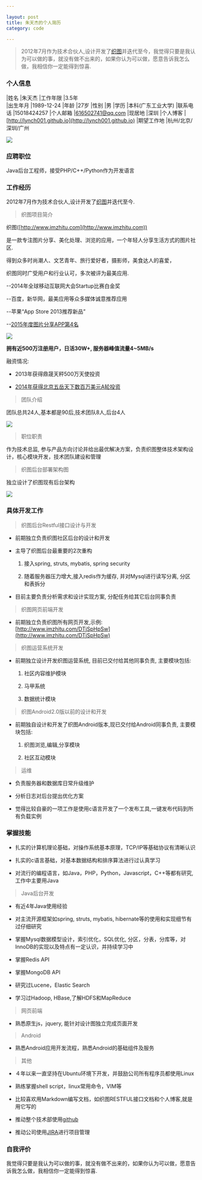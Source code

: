 ```yaml
---

layout: post
title: 朱天杰的个人简历
category: code

---
```


> 2012年7月作为技术合伙人,设计开发了[织图](http://imzhitu.com)并迭代至今，我觉得只要是我认为可以做的事，就没有做不出来的，如果你认为可以做，愿意告诉我怎么做，我相信你一定能得到惊喜.

<!--more-->

### 个人信息

|姓名       |朱天杰         |工作年限   |3.5年                                
|出生年月   |1989-12-24     |年龄       |27岁
|性别       |男             |学历       |本科(广东工业大学)
|联系电话   |15018424257    |个人邮箱   |616502741@qq.com
|现居地     |深圳           |个人博客   |[http://lynch001.github.io](http://lynch001.github.io)
|期望工作地 |杭州/北京/深圳/广州

![](http://7xk4li.com1.z0.glb.clouddn.com/github/16010605.jpg)

### 应聘职位

Java后台工程师，接受PHP/C++/Python作为开发语言

### 工作经历

2012年7月作为技术合伙人,设计开发了[织图](http://imzhitu.com)并迭代至今.

> 织图项目简介

织图([http://www.imzhitu.com](http://www.imzhitu.com))

是一款专注图片分享、美化处理、浏览的应用，一个年轻人分享生活方式的图片社区.

得到众多时尚潮人、文艺青年、旅行爱好者，摄影师，美食达人的喜爱，

织图同时广受用户和行业认可，多次被评为最美应用.

--2014年全球移动互联网大会Startup比赛白金奖

--百度，新华网，最美应用等众多媒体诚意推荐应用

--苹果“App Store 2013推荐新品”

--[2015年度图片分享APP第4名](https://mp.weixin.qq.com/s?__biz=MjM5Njk3NTk0MQ==&mid=401264646&idx=1&sn=51cd5c33c16eac3fbb3905442ad97167&scene=1&srcid=0105qNcNVYLb5EMoDort5InQ&ascene=1&uin=MjI4NDUxMjY2MQ%3D%3D&devicetype=webwx&version=70000001&pass_ticket=ymmh3vU5hH3mFSJraLbMEOu2zhlaoO3ziZvX%2BfgB6leD9Vv6UfO4q2Exvig%2B8MCu)

![](http://7xk4li.com1.z0.glb.clouddn.com/github/16010604.jpg)

**拥有近500万注册用户，日活30W+, 服务器峰值流量4~5MB/s**

融资情况:

* 2013年获得鼎晟天秤500万天使投资

* [2014年获得北京五岳天下数百万美元A轮投资](http://m.cyzone.cn/a/20150209/269719.html?plg_nld=1&plg_uin=1&plg_auth=1&plg_nld=1&plg_usr=1&plg_vkey=1&plg_dev=1)

> 团队介绍

团队总共24人,基本都是90后,技术团队8人,后台4人

![](http://7xk4li.com1.z0.glb.clouddn.com/github/16010606.jpg)

> 职位职责

作为技术总监, 参与产品方向讨论并给出最优解决方案，负责织图整体技术架构设计，核心模块开发，技术团队建设和管理

> 织图后台部署架构图

独立设计了织图现有后台架构

![](http://7xk4li.com1.z0.glb.clouddn.com/github/16010607.jpg)

### 具体开发工作

> 织图后台Restful接口设计与开发

* 前期独立负责织图社区后台的设计和开发

* 主导了织图后台最重要的2次重构

    1. 接入spring, struts, mybatis, spring security

    2. 随着服务器压力增大,接入redis作为缓存, 并对Mysql进行读写分离, 分区和表拆分

* 目前主要负责分析需求和设计实现方案, 分配任务给其它后台同事负责

> 织图网页前端开发

* 前期独立负责织图所有网页开发,示例:[http://www.imzhitu.com/DTjSpHpSw](http://www.imzhitu.com/DTjSpHpSw)

> 织图运营系统开发

* 前期独立设计开发织图运营系统, 目前已交付给其他同事负责, 主要模块包括:

    1. 社区内容维护模块
    
    2. 马甲系统

    3. 数据统计模块

> 织图Android2.0版以前的设计和开发

* 前期独自设计和开发了织图Android版本,现已交付给Android同事负责, 主要模块包括:

    1. 织图浏览,编辑,分享模块

    2. 社区互动模块

> 运维

* 负责服务器和数据库日常升级维护

* 分析日志对后台提出优化方案

* 觉得比较自豪的一项工作是使用c语言开发了一个发布工具,一键发布代码到所有负载实例

### 掌握技能

* 扎实的计算机理论基础，对操作系统基本原理，TCP/IP等基础协议有清晰认识

* 扎实的c语言基础，对基本数据结构和排序算法进行过认真学习

* 对流行的编程语言，如Java，PHP，Python，Javascript，C++等都有研究,工作中主要用Java

> Java后台开发

* 有近4年Java使用经验

* 对主流开源框架如spring, struts, mybatis, hibernate等的使用和实现细节有过仔细研究

* 掌握Mysql数据模型设计，索引优化，SQL优化, 分区，分表，分库等，对InnoDB的实现以及特点有一定认识，并持续学习中

* 掌握Redis API

* 掌握MongoDB API

* 研究过Lucene，Elastic Search

* 学习过Hadoop, HBase,了解HDFS和MapReduce

> 网页前端

* 熟悉原生js，jquery, 能针对设计图独立完成页面开发

> Android

* 熟悉Android应用开发流程，熟悉Android的基础组件及服务

> 其他

* ４年以来一直坚持在Ubuntu环境下开发，并鼓励公司所有程序员都使用Linux

* 熟练掌握shell script，linux常用命令，VIM等

* 比较喜欢用Markdown编写文档，如织图RESTFUL接口文档和个人博客,就是用它写的

* 推动整个技术部使用[github](https://github.com/lynch001)

* 推动公司使用[JIRA](https://www.atlassian.com/software/jira/)进行项目管理

### 自我评价

我觉得只要是我认为可以做的事，就没有做不出来的，如果你认为可以做，愿意告诉我怎么做，我相信你一定能得到惊喜.

